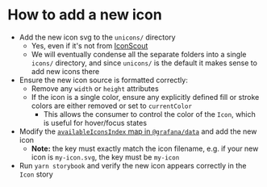 # How to add a new icon

- Add the new icon svg to the `unicons/` directory
  - Yes, even if it's not from [IconScout](https://iconscout.com/unicons/solid-icons)
  - We will eventually condense all the separate folders into a single `icons/` directory, and since `unicons/` is the default it makes sense to add new icons there
- Ensure the new icon source is formatted correctly:
  - Remove any `width` or `height` attributes
  - If the icon is a single color, ensure any explicitly defined fill or stroke colors are either removed or set to `currentColor`
    - This allows the consumer to control the color of the `Icon`, which is useful for hover/focus states
- Modify the [`availableIconsIndex` map in `@grafana/data`](https://github.com/grafana/grafana/blob/main/packages/grafana-data/src/types/icon.ts#L1) and add the new icon
  - **Note:** the key must exactly match the icon filename, e.g. if your new icon is `my-icon.svg`, the key must be `my-icon`
- Run `yarn storybook` and verify the new icon appears correctly in the `Icon` story
